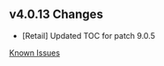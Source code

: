 ## v4.0.13 Changes

* [Retail] Updated TOC for patch 9.0.5

[Known Issues](http://support.tradeskillmaster.com/display/KB/TSM4+Currently+Known+Issues)
